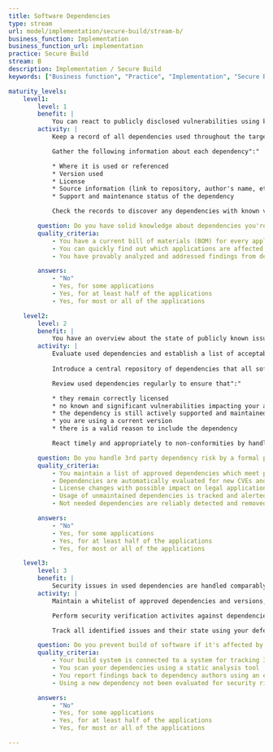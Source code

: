 ```yaml
---
title: Software Dependencies
type: stream
url: model/implementation/secure-build/stream-b/
business_function: Implementation
business_function_url: implementation
practice: Secure Build
stream: B
description: Implementation / Secure Build
keywords: ["Business function", "Practice", "Implementation", "Secure Build"]

maturity_levels:
    level1:
        level: 1
        benefit: |
            You can react to publicly disclosed vulnerabilities using knowledge about dependencies you are relying on.
        activity: |
            Keep a record of all dependencies used throughout the target production environment. This is sometimes referred to as a Bill of Materials (BOM). Consider that different components of the application may consume entirely different dependencies. For example, if the software package is a web application, cover both the server-side application code and client-side scripts. In building these records, consider the various locations where dependencies might be specified such as configuration files, the project's directory on disk, a package management tool or the actual code (e.g. via an IDE that supports listing dependencies).

            Gather the following information about each dependency":"

            * Where it is used or referenced
            * Version used
            * License
            * Source information (link to repository, author's name, etc.)
            * Support and maintenance status of the dependency

            Check the records to discover any dependencies with known vulnerabilities and update or replace them accordingly.

        question: Do you have solid knowledge about dependencies you're relying on?
        quality_criteria:
            - You have a current bill of materials (BOM) for every application
            - You can quickly find out which applications are affected by a particular CVE
            - You have provably analyzed and addressed findings from dependencies at least once in the last three months

        answers:
            - "No"
            - Yes, for some applications
            - Yes, for at least half of the applications
            - Yes, for most or all of the applications

    level2:
        level: 2
        benefit: |
            You have an overview about the state of publicly known issues of your applications' dependencies.
        activity: |
            Evaluate used dependencies and establish a list of acceptable ones approved for use within a project, team, or the wider organization according to a defined set of criteria. 
            
            Introduce a central repository of dependencies that all software can be built from. 

            Review used dependencies regularly to ensure that":" 

            * they remain correctly licensed
            * no known and significant vulnerabilities impacting your applications are present
            * the dependency is still actively supported and maintained
            * you are using a current version
            * there is a valid reason to include the dependency

            React timely and appropriately to non-conformities by handling these as defects. Consider using an automated tool to scan for vulnerable dependencies and assign the identified issues to the respective development teams. 

        question: Do you handle 3rd party dependency risk by a formal process?
        quality_criteria:
            - You maintain a list of approved dependencies which meet predefined criteria
            - Dependencies are automatically evaluated for new CVEs and responsible staff is alerted
            - License changes with possible impact on legal application usage are automatically detected and alerted
            - Usage of unmaintained dependencies is tracked and alerted
            - Not needed dependencies are reliably detected and removed from the software

        answers:
            - "No"
            - Yes, for some applications
            - Yes, for at least half of the applications
            - Yes, for most or all of the applications

    level3:
        level: 3
        benefit: |
            Security issues in used dependencies are handled comparably to those in your own code.
        activity: |
            Maintain a whitelist of approved dependencies and versions, and ensure that the build process fails upon a presence of dependency not being on the list. Include a sign-off process for handling exceptions to this rule if sensible. 

            Perform security verification activites against dependencies on the whitelist in a comparable way to the target applications themselves (esp. using SAST and analyzing transitive dependencies). Ensure that these checks also aim to identify possible backdoors or easter eggs in the dependencies. Establish vulnerability disclosure processes with the dependency authors including SLAs for fixing issues. In case enforcing SLAs is not realistic (e.g. with open source vulnerabilities), ensure that the most probable cases are expected and you are able to implement compensating measures in a timely manner. Implement regression tests for the fixes to identified issues.

            Track all identified issues and their state using your defect tracking system. Integrate your build pipeline with this system to enable failing the build whenever the included dependencies contain issues above a defined criticality level. 

        question: Do you prevent build of software if it's affected by vulnerabilities in dependencies?
        quality_criteria:
            - Your build system is connected to a system for tracking 3rd party dependency risk, causing build to fail unless the vulnerability is evaluated to be a false positive or the risk is explicitely accepted.
            - You scan your dependencies using a static analysis tool
            - You report findings back to dependency authors using an established responsible disclosure process
            - Using a new dependency not been evaluated for security risk causes the build to fail

        answers:
            - "No"
            - Yes, for some applications
            - Yes, for at least half of the applications
            - Yes, for most or all of the applications

---
```


